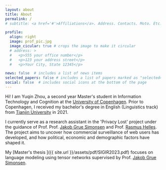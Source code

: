 ```yaml
---
layout: about
title: About
permalink: /
# subtitle: <a href='#'>Affiliations</a>. Address. Contacts. Moto. Etc.

profile:
  align: right
  image: prof_pic.jpg
  image_cicular: true # crops the image to make it circular
  # address: > 
  #   <p>555 your office number</p>
  #   <p>123 your address street</p>
  #   <p>Your City, State 12345</p>

news: false  # includes a list of news items
selected_papers: false # includes a list of papers marked as "selected={true}"
social: false  # includes social icons at the bottom of the page
---
```


Hi! I am Yuqin Zhou, a second year Master's student in Information Technology and Cognition at the  <a href="https://www.ku.dk/english/">University of Copenhagen</a>. Prior to Copenhagen, I received my bachelor's degree in English (Linguistics track) from <a href="http://www.tju.edu.cn/english/index.htm">Tianjin University</a> in 2021.


I currently serve as a research assistant in the 'Privacy Lost' project under the guidance of Prof. Prof. <a href="http://hjemmesider.diku.dk/~simonsen/">Jakob Grue Simonsen</a> and Prof. <a href="https://comm.ku.dk/staff/?pure=en/persons/149580">Rasmus Helles</a>. The project aims to uncover how commercial surveillance of web users has developed, and how political, economic and demographic factors have shaped it.

My [Master's thesis ]({{ site.url }}/assets/pdf/SIGIR2023.pdf) focuses on language modeling using tensor networks supervised by Prof. <a href="http://hjemmesider.diku.dk/~simonsen/">Jakob Grue Simonsen</a>.